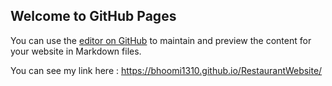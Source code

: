 ## Welcome to GitHub Pages

You can use the [editor on GitHub](https://github.com/bhoomi1310/RestaurantWebsite/edit/master/README.md) to maintain and preview the content for your website in Markdown files.

You can see my link here : https://bhoomi1310.github.io/RestaurantWebsite/
